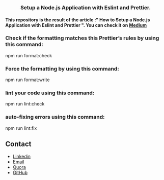 <h3 align="center"> Setup a Node.js Application with Eslint and Prettier.</h3>

#### This repository is the result of the article :" How to Setup a Node.js Application with Eslint and Prettier ". You can check it on <a href="https://medium.com/@merndev/how-to-set-up-node-js-application-with-eslint-and-prettier-b1b7994db69f">Medium</a></h6>

### Check if the formatting matches this Prettier’s rules by using this command:

npm run format:check

### Force the formatting by using this command:

npm run format:write

### lint your code using this command:

npm run lint:check

### auto-fixing errors using this command:

npm run lint:fix


## Contact
- [Linkedin](https://www.linkedin.com/in/thomas-sentre-20035b1b7)
- [Email](info3thomas@gmail.com)
- [Quora](https://fr.quora.com/profile/Thomas-Sentre)
- [GitHub](https://github.com/Thomas-Max99)
